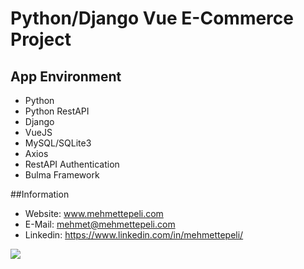 # Python/Django Vue E-Commerce Project
## App Environment
- Python
- Python RestAPI
- Django
- VueJS
- MySQL/SQLite3
- Axios
- RestAPI Authentication
- Bulma Framework

##Information
- Website: www.mehmettepeli.com
- E-Mail: mehmet@mehmettepeli.com
- Linkedin: https://www.linkedin.com/in/mehmettepeli/

<img src="https://i.ibb.co/1dbL1k8/Screenshot-2023-12-21-at-10-47-35.png"/>
